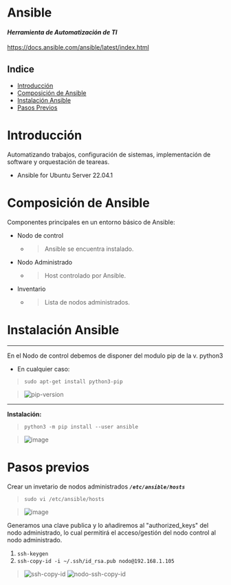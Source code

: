 
# Ansible
#### _Herramienta de Automatización de TI_
https://docs.ansible.com/ansible/latest/index.html

## Indice
- [Introducción](#Introducción)
- [Composición de Ansible](#Composición-de-Ansible)
- [Instalación Ansible](#Instalación-ansible)
- [Pasos Previos](#Pasos-previos)

# Introducción
Automatizando trabajos, configuración de sistemas, implementación de software y orquestación de teareas.
- Ansible for Ubuntu Server 22.04.1

# Composición de Ansible
Componentes principales en un entorno básico de Ansible:
- Nodo de control
    - > Ansible se encuentra instalado.
- Nodo Administrado
    - > Host controlado por Ansible.
- Inventario
    - > Lista de nodos administrados.

# Instalación Ansible
---
En el Nodo de control debemos de disponer del modulo pip de la v. python3
- En cualquier caso:
> ``sudo apt-get install python3-pip``

> ![pip-version](https://user-images.githubusercontent.com/37052581/192106696-bf3b3560-f62b-48aa-89e7-f6e3951feddc.png)
---
**Instalación:**
> ``python3 -m pip install --user ansible``

>![image](https://user-images.githubusercontent.com/37052581/192107386-887d29c9-32ff-4bb2-95fa-0b2a9ec99251.png)

# Pasos previos
Crear un invetario de nodos administrados ***``/etc/ansible/hosts``***
> ``sudo vi /etc/ansible/hosts``

> ![image](https://user-images.githubusercontent.com/37052581/192108527-935ed0ae-e721-4cc3-a943-541832a0af73.png)

Generamos una clave publica y lo añadiremos al "authorized_keys" del nodo administrado, lo cual permitirá el acceso/gestión del nodo control al nodo administrado.
1. ``ssh-keygen``
2. ``ssh-copy-id -i ~/.ssh/id_rsa.pub nodo@192.168.1.105``
>![ssh-copy-id](https://user-images.githubusercontent.com/37052581/192109882-4c3ca2aa-8e9a-4060-8319-351c8bbc42a1.png)
>![nodo-ssh-copy-id](https://user-images.githubusercontent.com/37052581/192109941-2b7426fe-9775-4990-a47e-20c3cede18c1.png)





